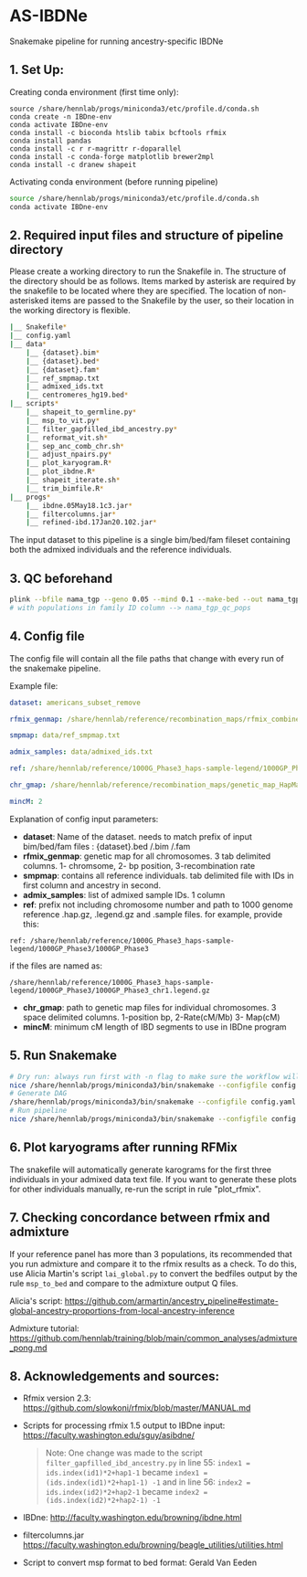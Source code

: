 # AS-IBDNe
Snakemake pipeline for running ancestry-specific IBDNe


## 1. Set Up:

Creating conda environment (first time only):
```
source /share/hennlab/progs/miniconda3/etc/profile.d/conda.sh
conda create -n IBDne-env
conda activate IBDne-env
conda install -c bioconda htslib tabix bcftools rfmix
conda install pandas
conda install -c r r-magrittr r-doparallel 
conda install -c conda-forge matplotlib brewer2mpl 
conda install -c dranew shapeit

```
Activating conda environment (before running pipeline)
```bash
source /share/hennlab/progs/miniconda3/etc/profile.d/conda.sh
conda activate IBDne-env
```

## 2. Required input files and structure of pipeline directory

Please create a working directory to run the Snakefile in. The structure of the directory should be as follows. Items marked by asterisk are required by the snakefile to be located where they are specified. The location of non-asterisked items are passed to the Snakefile by the user, so their location in the working directory is flexible.
```bash
|__ Snakefile*
|__ config.yaml
|__ data*
    |__ {dataset}.bim*
    |__ {dataset}.bed*
    |__ {dataset}.fam*
    |__ ref_smpmap.txt
    |__ admixed_ids.txt
    |__ centromeres_hg19.bed*
|__ scripts*
    |__ shapeit_to_germline.py*
    |__ msp_to_vit.py*
    |__ filter_gapfilled_ibd_ancestry.py*
    |__ reformat_vit.sh*
    |__ sep_anc_comb_chr.sh*
    |__ adjust_npairs.py*
    |__ plot_karyogram.R*
    |__ plot_ibdne.R*
    |__ shapeit_iterate.sh*
    |__ trim_bimfile.R*
|__ progs*
    |__ ibdne.05May18.1c3.jar*
    |__ filtercolumns.jar*
    |__ refined-ibd.17Jan20.102.jar*
```

The input dataset to this pipeline is a single bim/bed/fam fileset containing both the admixed individuals and the reference individuals.

## 3. QC beforehand
```bash
plink --bfile nama_tgp --geno 0.05 --mind 0.1 --make-bed --out nama_tgp_qc
# with populations in family ID column --> nama_tgp_qc_pops
```

## 4. Config file
The config file will contain all the file paths that change with every run of the snakemake pipeline.

Example file:
```yaml
dataset: americans_subset_remove

rfmix_genmap: /share/hennlab/reference/recombination_maps/rfmix_combined_b37.map

smpmap: data/ref_smpmap.txt

admix_samples: data/admixed_ids.txt

ref: /share/hennlab/reference/1000G_Phase3_haps-sample-legend/1000GP_Phase3/1000GP_Phase3

chr_gmap: /share/hennlab/reference/recombination_maps/genetic_map_HapMapII_GRCh37/

mincM: 2
```

Explanation of config input parameters:
- **dataset**: Name of the dataset. needs to match prefix of input bim/bed/fam files : {dataset}.bed /.bim /.fam
- **rfmix_genmap**: genetic map for all chromosomes. 3 tab delimited columns. 1- chromsome, 2- bp position, 3-recombination rate
- **smpmap**: contains all reference individuals. tab delimited file with IDs in first column and ancestry in second.
- **admix_samples**: list of admixed sample IDs. 1 column
- **ref**: prefix not including chromosome number and path to 1000 genome reference .hap.gz, .legend.gz and .sample files. for example, provide this:
```
ref: /share/hennlab/reference/1000G_Phase3_haps-sample-legend/1000GP_Phase3/1000GP_Phase3
```
if the files are named as:
```
/share/hennlab/reference/1000G_Phase3_haps-sample-legend/1000GP_Phase3/1000GP_Phase3_chr1.legend.gz
```
- **chr_gmap**: path to genetic map files for individual chromosomes. 3 space delimited columns. 1-position bp, 2-Rate(cM/Mb) 3- Map(cM)
- **mincM**: minimum cM length of IBD segments to use in IBDne program



## 5. Run Snakemake

```bash
# Dry run: always run first with -n flag to make sure the workflow will execute properly
nice /share/hennlab/progs/miniconda3/bin/snakemake --configfile config.yaml -j 20 -n
# Generate DAG
/share/hennlab/progs/miniconda3/bin/snakemake --configfile config.yaml -j 20 -n --rulegraph | dot -Tpng > rulegraph.png
# Run pipeline
nice /share/hennlab/progs/miniconda3/bin/snakemake --configfile config.yaml -j 20

```

## 6. Plot karyograms after running RFMix

The snakefile will automatically generate karograms for the first three individuals in your admixed data text file. If you want to generate these plots for other individuals manually, re-run the script in rule "plot_rfmix".

## 7. Checking concordance between rfmix and admixture

If your reference panel has more than 3 populations, its recommended that you run admixture and compare it to the rfmix results as a check. To do this, use Alicia Martin's script `lai_global.py` to convert the bedfiles output by the rule `msp_to_bed` and compare to the admixture output Q files.

Alicia's script:
https://github.com/armartin/ancestry_pipeline#estimate-global-ancestry-proportions-from-local-ancestry-inference

Admixture tutorial: https://github.com/hennlab/training/blob/main/common_analyses/admixture_pong.md

## 8. Acknowledgements and sources:

- Rfmix version 2.3: https://github.com/slowkoni/rfmix/blob/master/MANUAL.md
- Scripts for processing rfmix 1.5 output to IBDne input: https://faculty.washington.edu/sguy/asibdne/
    > Note: One change was made to the script `filter_gapfilled_ibd_ancestry.py` in line 55:
    `index1 = ids.index(id1)*2+hap1-1` became `index1 = (ids.index(id1)*2+hap1-1) -1` and in line 56:
    `index2 = ids.index(id2)*2+hap2-1` became `index2 = (ids.index(id2)*2+hap2-1) -1`

- IBDne: http://faculty.washington.edu/browning/ibdne.html
- filtercolumns.jar https://faculty.washington.edu/browning/beagle_utilities/utilities.html
- Script to convert msp format to bed format: Gerald Van Eeden
